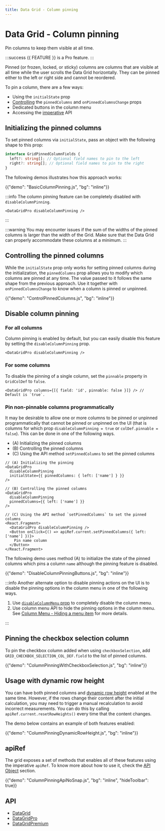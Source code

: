 ```yaml
---
title: Data Grid - Column pinning
---
```


# Data Grid - Column pinning [<span class="plan-pro"></span>](/x/introduction/licensing/#pro-plan 'Pro plan')

<p class="description">Pin columns to keep them visible at all time.</p>

:::success
{{ FEATURE }} is a Pro feature.
:::

Pinned (or frozen, locked, or sticky) columns are columns that are visible at all time while the user scrolls the Data Grid horizontally.
They can be pinned either to the left or right side and cannot be reordered.

To pin a column, there are a few ways:

- Using the `initialState` prop
- [Controlling](#controlling-the-pinned-columns) the `pinnedColumns` and `onPinnedColumnsChange` props
- Dedicated buttons in the column menu
- Accessing the [imperative](#apiref) API

## Initializing the pinned columns

To set pinned columns via `initialState`, pass an object with the following shape to this prop:

```ts
interface GridPinnedColumnFields {
  left?: string[]; // Optional field names to pin to the left
  right?: string[]; // Optional field names to pin to the right
}
```

The following demos illustrates how this approach works:

{{"demo": "BasicColumnPinning.js", "bg": "inline"}}

:::info
The column pinning feature can be completely disabled with `disableColumnPinning`.

```tsx
<DataGridPro disableColumnPinning />
```

:::

:::warning
You may encounter issues if the sum of the widths of the pinned columns is larger than the width of the Grid.
Make sure that the Data Grid can properly accommodate these columns at a minimum.
:::

## Controlling the pinned columns

While the `initialState` prop only works for setting pinned columns during the initialization, the `pinnedColumns` prop allows you to modify which columns are pinned at any time.
The value passed to it follows the same shape from the previous approach.
Use it together with `onPinnedColumnsChange` to know when a column is pinned or unpinned.

{{"demo": "ControlPinnedColumns.js", "bg": "inline"}}

## Disable column pinning

### For all columns

Column pinning is enabled by default, but you can easily disable this feature by setting the `disableColumnPinning` prop.

```tsx
<DataGridPro disableColumnPinning />
```

### For some columns

To disable the pinning of a single column, set the `pinnable` property in `GridColDef` to `false`.

```tsx
<DataGridPro columns={[{ field: 'id', pinnable: false }]} /> // Default is `true`.
```

### Pin non-pinnable columns programmatically

It may be desirable to allow one or more columns to be pinned or unpinned programmatically that cannot be pinned or unpinned on the UI (that is columns for which prop `disableColumnPinning = true` or `colDef.pinnable = false`).
This can be done in one of the following ways.

- (A) Initializing the pinned columns
- (B) Controlling the pinned columns
- (C) Using the API method `setPinnedColumns` to set the pinned columns

```tsx
// (A) Initializing the pinning
<DataGridPro
  disableColumnPinning
  initialState={{ pinnedColumns: { left: ['name'] } }}
/>

// (B) Controlling the pinned columns
<DataGridPro
  disableColumnPinning
  pinnedColumns={{ left: ['name'] }}
/>

// (C) Using the API method `setPinnedColumns` to set the pinned columns
<React.Fragment>
  <DataGridPro disableColumnPinning />
  <Button onClick={() => apiRef.current.setPinnedColumns({ left: ['name'] })}>
    Pin name column
  </Button>
</React.Fragment>
```

The following demo uses method (A) to initialize the state of the pinned columns which pins a column `name` although the pinning feature is disabled.

{{"demo": "DisableColumnPinningButtons.js", "bg": "inline"}}

:::info
Another alternate option to disable pinning actions on the UI is to disable the pinning options in the column menu in one of the following ways.

1. Use [`disableColumnMenu` prop](/x/react-data-grid/column-menu/#disable-column-menu) to completely disable the column menu.
2. Use column menu API to hide the pinning options in the column menu. See [Column Menu - Hiding a menu item](/x/react-data-grid/column-menu/#hiding-a-menu-item) for more details.

:::

## Pinning the checkbox selection column

To pin the checkbox column added when using `checkboxSelection`, add `GRID_CHECKBOX_SELECTION_COL_DEF.field` to the list of pinned columns.

{{"demo": "ColumnPinningWithCheckboxSelection.js", "bg": "inline"}}

## Usage with dynamic row height

You can have both pinned columns and [dynamic row height](/x/react-data-grid/row-height/#dynamic-row-height) enabled at the same time.
However, if the rows change their content after the initial calculation, you may need to trigger a manual recalculation to avoid incorrect measurements.
You can do this by calling `apiRef.current.resetRowHeights()` every time that the content changes.

The demo below contains an example of both features enabled:

{{"demo": "ColumnPinningDynamicRowHeight.js", "bg": "inline"}}

## apiRef

The grid exposes a set of methods that enables all of these features using the imperative `apiRef`. To know more about how to use it, check the [API Object](/x/react-data-grid/api-object/) section.

{{"demo": "ColumnPinningApiNoSnap.js", "bg": "inline", "hideToolbar": true}}

## API

- [DataGrid](/x/api/data-grid/data-grid/)
- [DataGridPro](/x/api/data-grid/data-grid-pro/)
- [DataGridPremium](/x/api/data-grid/data-grid-premium/)
